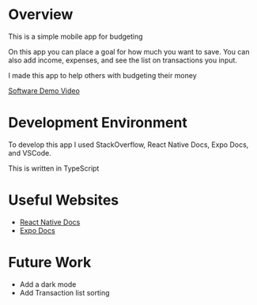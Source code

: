 # Overview

This is a simple mobile app for budgeting

On this app you can place a goal for how much you want to save. You can also add income, expenses, and see the list on transactions you input.

I made this app to help others with budgeting their money

[Software Demo Video](http://youtube.link.goes.here)

# Development Environment

To develop this app I used StackOverflow, React Native Docs, Expo Docs, and VSCode.

This is written in TypeScript

# Useful Websites

* [React Native Docs](https://reactnative.dev/docs)
* [Expo Docs](https://docs.expo.dev)

# Future Work

* Add a dark mode
* Add Transaction list sorting